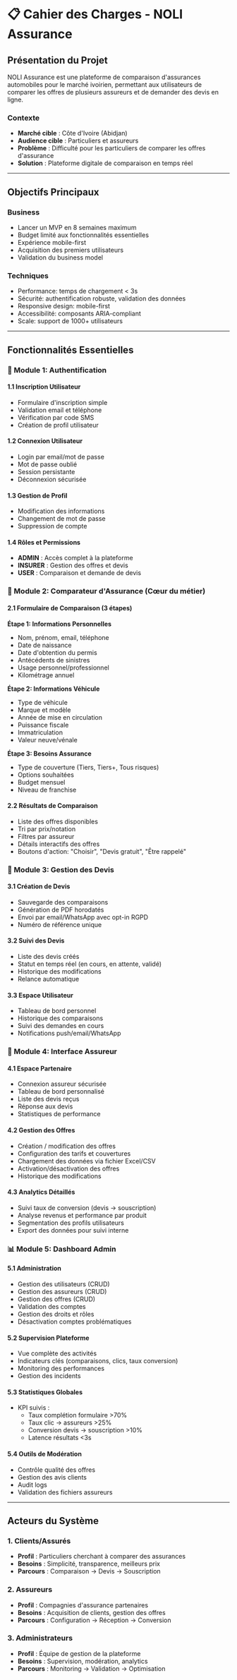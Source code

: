 # 📋 Cahier des Charges - NOLI Assurance

## Présentation du Projet

NOLI Assurance est une plateforme de comparaison d'assurances automobiles pour le marché ivoirien, permettant aux utilisateurs de comparer les offres de plusieurs assureurs et de demander des devis en ligne.

### Contexte
- **Marché cible** : Côte d'Ivoire (Abidjan)
- **Audience cible** : Particuliers et assureurs
- **Problème** : Difficulté pour les particuliers de comparer les offres d'assurance
- **Solution** : Plateforme digitale de comparaison en temps réel

---

## Objectifs Principaux

### Business
- Lancer un MVP en 8 semaines maximum
- Budget limité aux fonctionnalités essentielles
- Expérience mobile-first
- Acquisition des premiers utilisateurs
- Validation du business model

### Techniques
- Performance: temps de chargement < 3s
- Sécurité: authentification robuste, validation des données
- Responsive design: mobile-first
- Accessibilité: composants ARIA-compliant
- Scale: support de 1000+ utilisateurs

---

## Fonctionnalités Essentielles

### 🔐 Module 1: Authentification

#### 1.1 Inscription Utilisateur
- Formulaire d'inscription simple
- Validation email et téléphone
- Vérification par code SMS
- Création de profil utilisateur

#### 1.2 Connexion Utilisateur
- Login par email/mot de passe
- Mot de passe oublié
- Session persistante
- Déconnexion sécurisée

#### 1.3 Gestion de Profil
- Modification des informations
- Changement de mot de passe
- Suppression de compte

#### 1.4 Rôles et Permissions
- **ADMIN** : Accès complet à la plateforme
- **INSURER** : Gestion des offres et devis
- **USER** : Comparaison et demande de devis

### 📝 Module 2: Comparateur d'Assurance (Cœur du métier)

#### 2.1 Formulaire de Comparaison (3 étapes)

**Étape 1: Informations Personnelles**
- Nom, prénom, email, téléphone
- Date de naissance
- Date d'obtention du permis
- Antécédents de sinistres
- Usage personnel/professionnel
- Kilométrage annuel

**Étape 2: Informations Véhicule**
- Type de véhicule
- Marque et modèle
- Année de mise en circulation
- Puissance fiscale
- Immatriculation
- Valeur neuve/vénale

**Étape 3: Besoins Assurance**
- Type de couverture (Tiers, Tiers+, Tous risques)
- Options souhaitées
- Budget mensuel
- Niveau de franchise

#### 2.2 Résultats de Comparaison
- Liste des offres disponibles
- Tri par prix/notation
- Filtres par assureur
- Détails interactifs des offres
- Boutons d'action: "Choisir", "Devis gratuit", "Être rappelé"

### 📄 Module 3: Gestion des Devis

#### 3.1 Création de Devis
- Sauvegarde des comparaisons
- Génération de PDF horodatés
- Envoi par email/WhatsApp avec opt-in RGPD
- Numéro de référence unique

#### 3.2 Suivi des Devis
- Liste des devis créés
- Statut en temps réel (en cours, en attente, validé)
- Historique des modifications
- Relance automatique

#### 3.3 Espace Utilisateur
- Tableau de bord personnel
- Historique des comparaisons
- Suivi des demandes en cours
- Notifications push/email/WhatsApp

### 🏢 Module 4: Interface Assureur

#### 4.1 Espace Partenaire
- Connexion assureur sécurisée
- Tableau de bord personnalisé
- Liste des devis reçus
- Réponse aux devis
- Statistiques de performance

#### 4.2 Gestion des Offres
- Création / modification des offres
- Configuration des tarifs et couvertures
- Chargement des données via fichier Excel/CSV
- Activation/désactivation des offres
- Historique des modifications

#### 4.3 Analytics Détaillés
- Suivi taux de conversion (devis → souscription)
- Analyse revenus et performance par produit
- Segmentation des profils utilisateurs
- Export des données pour suivi interne

### 📊 Module 5: Dashboard Admin

#### 5.1 Administration
- Gestion des utilisateurs (CRUD)
- Gestion des assureurs (CRUD)
- Gestion des offres (CRUD)
- Validation des comptes
- Gestion des droits et rôles
- Désactivation comptes problématiques

#### 5.2 Supervision Plateforme
- Vue complète des activités
- Indicateurs clés (comparaisons, clics, taux conversion)
- Monitoring des performances
- Gestion des incidents

#### 5.3 Statistiques Globales
- KPI suivis :
  - Taux complétion formulaire >70%
  - Taux clic → assureurs >25%
  - Conversion devis → souscription >10%
  - Latence résultats <3s

#### 5.4 Outils de Modération
- Contrôle qualité des offres
- Gestion des avis clients
- Audit logs
- Validation des fichiers assureurs

---

## Acteurs du Système

### 1. Clients/Assurés
- **Profil** : Particuliers cherchant à comparer des assurances
- **Besoins** : Simplicité, transparence, meilleurs prix
- **Parcours** : Comparaison → Devis → Souscription

### 2. Assureurs
- **Profil** : Compagnies d'assurance partenaires
- **Besoins** : Acquisition de clients, gestion des offres
- **Parcours** : Configuration → Réception → Conversion

### 3. Administrateurs
- **Profil** : Équipe de gestion de la plateforme
- **Besoins** : Supervision, modération, analytics
- **Parcours** : Monitoring → Validation → Optimisation